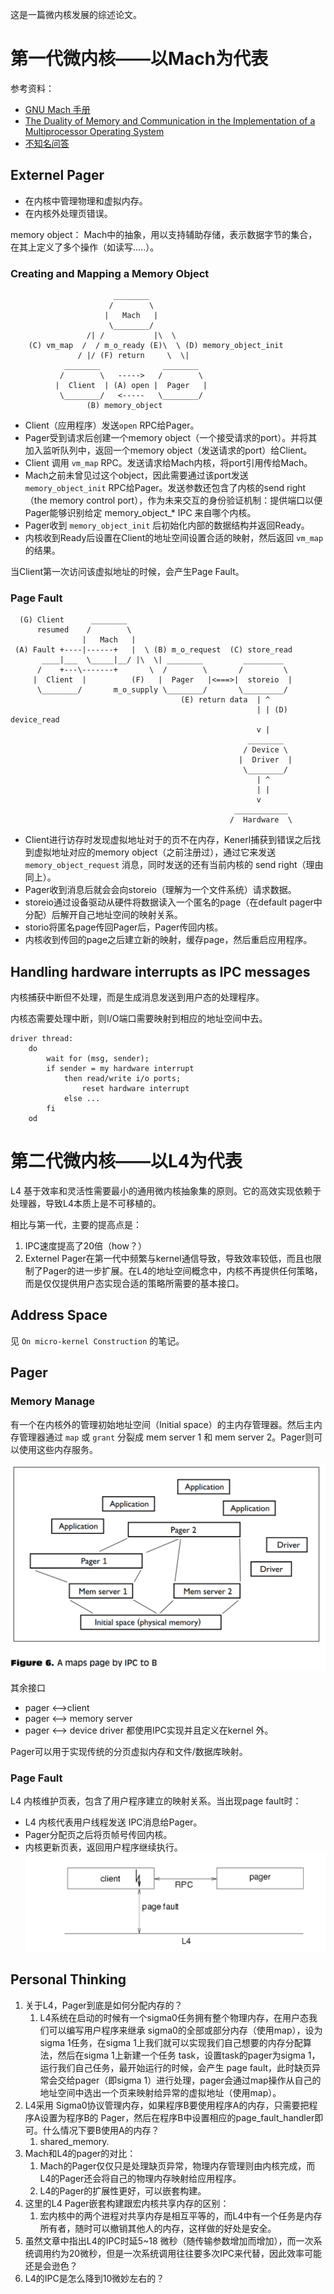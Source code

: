 这是一篇微内核发展的综述论文。

# 第一代微内核——以Mach为代表

参考资料：
- [GNU Mach 手册](https://www.gnu.org/software/hurd/microkernel/mach/external_pager_mechanism.html)
- [The Duality of Memory and Communication in the Implementation of a Multiprocessor Operating System](https://dl.acm.org/doi/10.1145/41457.37507)
- [不知名问答](http://os.inf.tu-dresden.de/pipermail/l4-hackers/2015/016114.html)

## Externel Pager
- 在内核中管理物理和虚拟内存。
- 在内核外处理页错误。

memory object： Mach中的抽象，用以支持辅助存储，表示数据字节的集合，在其上定义了多个操作（如读写.....）。
###  Creating and Mapping a Memory Object
```
                       ________
                      /        \
                     |   Mach   |
                      \________/
                 /| /           |\  \
    (C) vm_map  /  / m_o_ready (E)\  \ (D) memory_object_init
               / |/ (F) return     \  \|
            ________              ________
           /        \   ----->   /        \
          |  Client  | (A) open |  Pager   |
           \________/   <-----   \________/
                 (B) memory_object
```

- Client（应用程序）发送`open` RPC给Pager。
- Pager受到请求后创建一个memory object（一个接受请求的port）。并将其加入监听队列中，返回一个memory object（发送请求的port）给Client。
- Client 调用 `vm_map` RPC。发送请求给Mach内核，将port引用传给Mach。
- Mach之前未曾见过这个object，因此需要通过该port发送 `memory_object_init` RPC给Pager。发送参数还包含了内核的send right（the memory control port），作为未来交互的身份验证机制：提供端口以便Pager能够识别给定 memory_object_* IPC 来自哪个内核。
- Pager收到 `memory_object_init` 后初始化内部的数据结构并返回Ready。
- 内核收到Ready后设置在Client的地址空间设置合适的映射，然后返回 `vm_map` 的结果。

当Client第一次访问该虚拟地址的时候，会产生Page Fault。

### Page Fault


```
  (G) Client      ________
      resumed    /        \
                |   Mach   |
 (A) Fault +----|------+   |  \ (B) m_o_request  (C) store_read
       ____|___  \_____|__/ |\  \| ________         _________  
      /    +---\-------+       \  /        \       /         \ 
     |  Client  |          (F)   |  Pager   |<===>|  storeio  |
      \________/       m_o_supply \________/       \_________/ 
                                      (E) return data  | ^
                                                       | | (D) device_read 
                                                       v |
                                                     ________
                                                    / Device \
                                                   |  Driver  |
                                                    \________/
                                                       | ^
                                                       | |
                                                       v
                                                  ____________
                                                 /  Hardware  \
```

- Client进行访存时发现虚拟地址对于的页不在内存，Kenerl捕获到错误之后找到虚拟地址对应的memory object（之前注册过），通过它来发送`memory_object_request` 消息，同时发送的还有当前内核的 send right（理由同上）。
- Pager收到消息后就会会向storeio（理解为一个文件系统）请求数据。
- storeio通过设备驱动从硬件将数据读入一个匿名的page（在default pager中分配）后解开自己地址空间的映射关系。
- storio将匿名page传回Pager后，Pager传回内核。
- 内核收到传回的page之后建立新的映射，缓存page，然后重启应用程序。

## Handling hardware interrupts as IPC messages 

内核捕获中断但不处理，而是生成消息发送到用户态的处理程序。

内核态需要处理中断，则I/O端口需要映射到相应的地址空间中去。

```
driver thread:
	do
		wait for (msg, sender);
		if sender = my hardware interrupt
			then read/write i/o ports;
				reset hardware interrupt
			else ...
		fi
	od
```


# 第二代微内核——以L4为代表

L4 基于效率和灵活性需要最小的通用微内核抽象集的原则。它的高效实现依赖于处理器，导致L4本质上是不可移植的。

相比与第一代，主要的提高点是：
1. IPC速度提高了20倍（how？）
2. Externel Pager在第一代中频繁与kernel通信导致，导致效率较低，而且也限制了Pager的进一步扩展。在L4的地址空间概念中，内核不再提供任何策略，而是仅仅提供用户态实现合适的策略所需要的基本接口。

## Address Space

见 `On micro-kernel Construction` 的笔记。

## Pager

### Memory Manage

有一个在内核外的管理初始地址空间（Initial space）的主内存管理器。然后主内存管理器通过 `map` 或 `grant` 分裂成 mem server 1 和 mem server 2。Pager则可以使用这些内存服务。

![](../image/Pasted-image-20221103125242.png)

其余接口
- pager <-->client
- pager <--> memory server
- pager <--> device driver
都使用IPC实现并且定义在kernel 外。

Pager可以用于实现传统的分页虚拟内存和文件/数据库映射。

### Page Fault
L4 内核维护页表，包含了用户程序建立的映射关系。当出现page fault时：
- L4 内核代表用户线程发送 IPC消息给Pager。
- Pager分配页之后将页帧号传回内核。
- 内核更新页表，返回用户程序继续执行。
![](../image/Pasted-image-20221103154625.png)
## Personal Thinking
1. 关于L4，Pager到底是如何分配内存的？
	1. L4系统在启动的时候有一个sigma0任务拥有整个物理内存，在用户态我们可以编写用户程序来继承 sigma0的全部或部分内存（使用map），设为sigma 1任务，在sigma 1上我们就可以实现我们自己想要的内存分配算法，然后在sigma 1上新建一个任务 task，设置task的pager为sigma 1，运行我们自己任务，最开始运行的时候，会产生 page fault，此时缺页异常会交给pager（即sigma 1）进行处理，pager会通过map操作从自己的地址空间中选出一个页来映射给异常的虚拟地址（使用map）。
2. L4采用 Sigma0协议管理内存，如果程序B要使用程序A的内存，只需要把程序A设置为程序B的 Pager，然后在程序B中设置相应的page_fault_handler即可。什么情况下要B使用A的内存？
	1. shared_memory.
3. Mach和L4的pager的对比：
	1. Mach的Pager仅仅只是处理缺页异常，物理内存管理则由内核完成，而L4的Pager还会将自己的物理内存映射给应用程序。
	2. L4的Pager的扩展性更好，可以嵌套构建。
4. 这里的L4 Pager嵌套构建跟宏内核共享内存的区别：
	1. 宏内核中的两个进程对共享内存是相互平等的，而L4中有一个任务是内存所有者，随时可以撤销其他人的内存，这样做的好处是安全。
5. 虽然文章中指出L4的IPC时延5~18 微秒（随传输参数增加而增加），而一次系统调用约为20微秒，但是一次系统调用往往要多次IPC来代替，因此效率可能还是会逊色？
6. L4的IPC是怎么降到10微妙左右的？